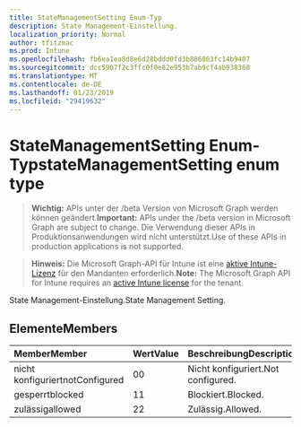 ```yaml
---
title: StateManagementSetting Enum-Typ
description: State Management-Einstellung.
localization_priority: Normal
author: tfitzmac
ms.prod: Intune
ms.openlocfilehash: fb6ea1ea8d8e6d28bddd0fd3b886863fc14b9407
ms.sourcegitcommit: dcc5907f2c3ffc0f0e82e953b7ab9cf4ab938360
ms.translationtype: MT
ms.contentlocale: de-DE
ms.lasthandoff: 01/23/2019
ms.locfileid: "29419632"
---
```

# <a name="statemanagementsetting-enum-type"></a><span data-ttu-id="c9f14-103">StateManagementSetting Enum-Typ</span><span class="sxs-lookup"><span data-stu-id="c9f14-103">stateManagementSetting enum type</span></span>

> <span data-ttu-id="c9f14-104">**Wichtig:** APIs unter der /beta Version von Microsoft Graph werden können geändert.</span><span class="sxs-lookup"><span data-stu-id="c9f14-104">**Important:** APIs under the /beta version in Microsoft Graph are subject to change.</span></span> <span data-ttu-id="c9f14-105">Die Verwendung dieser APIs in Produktionsanwendungen wird nicht unterstützt.</span><span class="sxs-lookup"><span data-stu-id="c9f14-105">Use of these APIs in production applications is not supported.</span></span>

> <span data-ttu-id="c9f14-106">**Hinweis:** Die Microsoft Graph-API für Intune ist eine [aktive Intune-Lizenz](https://go.microsoft.com/fwlink/?linkid=839381) für den Mandanten erforderlich.</span><span class="sxs-lookup"><span data-stu-id="c9f14-106">**Note:** The Microsoft Graph API for Intune requires an [active Intune license](https://go.microsoft.com/fwlink/?linkid=839381) for the tenant.</span></span>

<span data-ttu-id="c9f14-107">State Management-Einstellung.</span><span class="sxs-lookup"><span data-stu-id="c9f14-107">State Management Setting.</span></span>

## <a name="members"></a><span data-ttu-id="c9f14-108">Elemente</span><span class="sxs-lookup"><span data-stu-id="c9f14-108">Members</span></span>
|<span data-ttu-id="c9f14-109">Member</span><span class="sxs-lookup"><span data-stu-id="c9f14-109">Member</span></span>|<span data-ttu-id="c9f14-110">Wert</span><span class="sxs-lookup"><span data-stu-id="c9f14-110">Value</span></span>|<span data-ttu-id="c9f14-111">Beschreibung</span><span class="sxs-lookup"><span data-stu-id="c9f14-111">Description</span></span>|
|:---|:---|:---|
|<span data-ttu-id="c9f14-112">nicht konfiguriert</span><span class="sxs-lookup"><span data-stu-id="c9f14-112">notConfigured</span></span>|<span data-ttu-id="c9f14-113">0</span><span class="sxs-lookup"><span data-stu-id="c9f14-113">0</span></span>|<span data-ttu-id="c9f14-114">Nicht konfiguriert.</span><span class="sxs-lookup"><span data-stu-id="c9f14-114">Not configured.</span></span>|
|<span data-ttu-id="c9f14-115">gesperrt</span><span class="sxs-lookup"><span data-stu-id="c9f14-115">blocked</span></span>|<span data-ttu-id="c9f14-116">1</span><span class="sxs-lookup"><span data-stu-id="c9f14-116">1</span></span>|<span data-ttu-id="c9f14-117">Blockiert.</span><span class="sxs-lookup"><span data-stu-id="c9f14-117">Blocked.</span></span>|
|<span data-ttu-id="c9f14-118">zulässig</span><span class="sxs-lookup"><span data-stu-id="c9f14-118">allowed</span></span>|<span data-ttu-id="c9f14-119">2</span><span class="sxs-lookup"><span data-stu-id="c9f14-119">2</span></span>|<span data-ttu-id="c9f14-120">Zulässig.</span><span class="sxs-lookup"><span data-stu-id="c9f14-120">Allowed.</span></span>|




